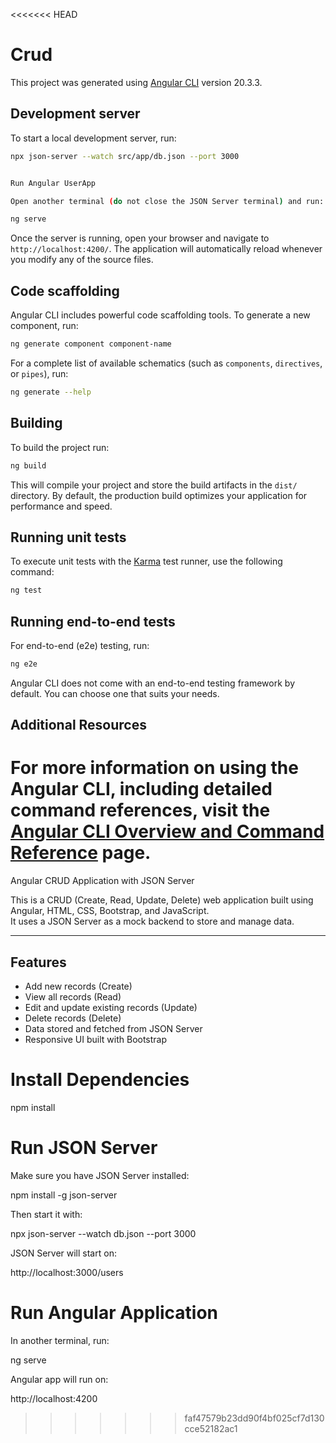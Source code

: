<<<<<<< HEAD
# Crud

This project was generated using [Angular CLI](https://github.com/angular/angular-cli) version 20.3.3.

## Development server

To start a local development server, run:

```bash
npx json-server --watch src/app/db.json --port 3000


Run Angular UserApp

Open another terminal (do not close the JSON Server terminal) and run:

ng serve
```

Once the server is running, open your browser and navigate to `http://localhost:4200/`. The application will automatically reload whenever you modify any of the source files.

## Code scaffolding

Angular CLI includes powerful code scaffolding tools. To generate a new component, run:

```bash
ng generate component component-name
```

For a complete list of available schematics (such as `components`, `directives`, or `pipes`), run:

```bash
ng generate --help
```

## Building

To build the project run:

```bash
ng build
```

This will compile your project and store the build artifacts in the `dist/` directory. By default, the production build optimizes your application for performance and speed.

## Running unit tests

To execute unit tests with the [Karma](https://karma-runner.github.io) test runner, use the following command:

```bash
ng test
```

## Running end-to-end tests

For end-to-end (e2e) testing, run:

```bash
ng e2e
```

Angular CLI does not come with an end-to-end testing framework by default. You can choose one that suits your needs.

## Additional Resources

For more information on using the Angular CLI, including detailed command references, visit the [Angular CLI Overview and Command Reference](https://angular.dev/tools/cli) page.
=======
Angular CRUD Application with JSON Server

This is a CRUD (Create, Read, Update, Delete) web application built using Angular, HTML, CSS, Bootstrap, and JavaScript.  
It uses a JSON Server as a mock backend to store and manage data.

---

## Features

- Add new records (Create)
-  View all records (Read)
-  Edit and update existing records (Update)
-  Delete records (Delete)
-  Data stored and fetched from JSON Server
-  Responsive UI built with Bootstrap


 # Install Dependencies
npm install

# Run JSON Server

Make sure you have JSON Server installed:

npm install -g json-server


Then start it with:

npx json-server --watch db.json --port 3000


JSON Server will start on:

http://localhost:3000/users

# Run Angular Application

In another terminal, run:

ng serve


Angular app will run on:

http://localhost:4200
>>>>>>> faf47579b23dd90f4bf025cf7d130cce52182ac1
